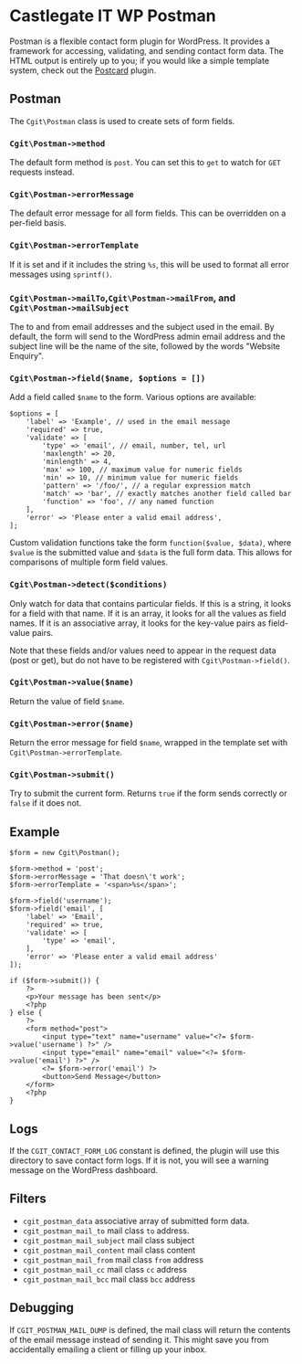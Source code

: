 # Castlegate IT WP Postman #

Postman is a flexible contact form plugin for WordPress. It provides a framework for accessing, validating, and sending contact form data. The HTML output is entirely up to you; if you would like a simple template system, check out the [Postcard](http://github.com/castlegateit/cgit-wp-postcard) plugin.

## Postman ##

The `Cgit\Postman` class is used to create sets of form fields.

### `Cgit\Postman->method` ###

The default form method is `post`. You can set this to `get` to watch for `GET` requests instead.

### `Cgit\Postman->errorMessage` ###

The default error message for all form fields. This can be overridden on a per-field basis.

### `Cgit\Postman->errorTemplate` ###

If it is set and if it includes the string `%s`, this will be used to format all error messages using `sprintf()`.

### `Cgit\Postman->mailTo`,`Cgit\Postman->mailFrom`, and `Cgit\Postman->mailSubject` ###

The to and from email addresses and the subject used in the email. By default, the form will send to the WordPress admin email address and the subject line will be the name of the site, followed by the words "Website Enquiry".

### `Cgit\Postman->field($name, $options = [])` ###

Add a field called `$name` to the form. Various options are available:

    $options = [
        'label' => 'Example', // used in the email message
        'required' => true,
        'validate' => [
            'type' => 'email', // email, number, tel, url
            'maxlength' => 20,
            'minlength' => 4,
            'max' => 100, // maximum value for numeric fields
            'min' => 10, // minimum value for numeric fields
            'pattern' => '/foo/', // a regular expression match
            'match' => 'bar', // exactly matches another field called bar
            'function' => 'foo', // any named function
        ],
        'error' => 'Please enter a valid email address',
    ];

Custom validation functions take the form `function($value, $data)`, where `$value` is the submitted value and `$data` is the full form data. This allows for comparisons of multiple form field values.

### `Cgit\Postman->detect($conditions)` ###

Only watch for data that contains particular fields. If this is a string, it looks for a field with that name. If it is an array, it looks for all the values as field names. If it is an associative array, it looks for the key-value pairs as field-value pairs.

Note that these fields and/or values need to appear in the request data (post or get), but do not have to be registered with `Cgit\Postman->field()`.

### `Cgit\Postman->value($name)` ###

Return the value of field `$name`.

### `Cgit\Postman->error($name)` ###

Return the error message for field `$name`, wrapped in the template set with `Cgit\Postman->errorTemplate`.

### `Cgit\Postman->submit()` ###

Try to submit the current form. Returns `true` if the form sends correctly or `false` if it does not.

## Example ##

    $form = new Cgit\Postman();

    $form->method = 'post';
    $form->errorMessage = 'That doesn\'t work';
    $form->errorTemplate = '<span>%s</span>';

    $form->field('username');
    $form->field('email', [
        'label' => 'Email',
        'required' => true,
        'validate' => [
            'type' => 'email',
        ],
        'error' => 'Please enter a valid email address'
    ]);

    if ($form->submit()) {
        ?>
        <p>Your message has been sent</p>
        <?php
    } else {
        ?>
        <form method="post">
            <input type="text" name="username" value="<?= $form->value('username') ?>" />
            <input type="email" name="email" value="<?= $form->value('email') ?>" />
            <?= $form->error('email') ?>
            <button>Send Message</button>
        </form>
        <?php
    }

## Logs ##

If the `CGIT_CONTACT_FORM_LOG` constant is defined, the plugin will use this directory to save contact form logs. If it is not, you will see a warning message on the WordPress dashboard.

## Filters ##

*   `cgit_postman_data` associative array of submitted form data.
*   `cgit_postman_mail_to` mail class `to` address.
*   `cgit_postman_mail_subject` mail class subject
*   `cgit_postman_mail_content` mail class content
*   `cgit_postman_mail_from` mail class `from` address
*   `cgit_postman_mail_cc` mail class `cc` address
*   `cgit_postman_mail_bcc` mail class `bcc` address

## Debugging ##

If `CGIT_POSTMAN_MAIL_DUMP` is defined, the mail class will return the contents of the email message instead of sending it. This might save you from accidentally emailing a client or filling up your inbox.
